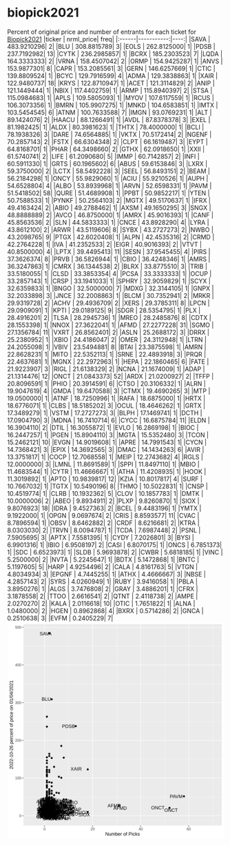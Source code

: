 # biopick2021
Percent of original price and number of entrants for each ticket for [Biopick2021](https://twitter.com/hashtag/Biopick2021)
|ticker |  nrml_price| freq|
|:------|-----------:|----:|
|SAVA   | 483.9210296|    2|
|BLU    | 308.8815789|    3|
|EOLS   | 262.8125000|    1|
|PDSB   | 237.7192982|   13|
|CYTK   | 236.2985857|    1|
|BCRX   | 185.2303523|    7|
|LQDA   | 164.3333333|    2|
|VRNA   | 158.4507042|    2|
|ORMP   | 154.9425287|    1|
|ANVS   | 153.9877301|    8|
|CAPR   | 153.2085561|    3|
|GERN   | 146.6257669|    1|
|CTIC   | 139.8809524|    1|
|BCYC   | 129.7916599|    4|
|ADMA   | 129.3838863|    1|
|XAIR   | 122.9480737|   18|
|KRYS   | 122.8710947|    1|
|ACET   | 121.3114829|    2|
|ANIP   | 121.1449444|    1|
|NBIX   | 117.4402759|    1|
|ARMP   | 115.8940397|    2|
|STSA   | 115.0984683|    1|
|APLS   | 109.5805093|    1|
|MYOV   | 107.6117559|    1|
|RCUS   | 106.3073356|    1|
|BMRN   | 105.9907275|    1|
|MNKD   | 104.6583851|    1|
|IMTX   | 103.5454545|    6|
|ATNM   | 100.7633588|    7|
|IMGN   |  93.0769231|    1|
|ALT    |  89.1424076|    2|
|HAACU  |  88.1266491|    1|
|AVDL   |  87.8378378|    3|
|EXEL   |  81.1982425|    1|
|ALDX   |  80.3981623|    1|
|THTX   |  78.4000000|    1|
|BCLI   |  78.1938326|    3|
|DARE   |  74.6564885|    1|
|VKTX   |  70.5172414|    2|
|NGENF  |  70.2857143|    2|
|FSTX   |  66.6304348|    2|
|CLPT   |  66.1619487|    3|
|EYPT   |  64.8168701|    1|
|PHAR   |  64.3498660|    2|
|GTHX   |  62.0918650|    1|
|XXII   |  61.5740741|    2|
|LIFE   |  61.2090680|    5|
|IMMP   |  60.7142857|    2|
|INFI   |  60.5911330|    1|
|GRTS   |  60.1965602|    6|
|ABUS   |  59.6153846|    3|
|LXRX   |  59.3750000|    2|
|LCTX   |  58.5492228|    3|
|SEEL   |  56.8493151|    2|
|BEAM   |  56.2184298|    1|
|ONCY   |  55.9829060|    1|
|ACIU   |  55.9210526|    1|
|AUPH   |  54.6528804|    4|
|ALBO   |  53.8939968|    1|
|ARVN   |  52.6598331|    1|
|PAVM   |  51.5418502|   58|
|QURE   |  51.4689908|    1|
|PPBT   |  50.9852217|    1|
|YTEN   |  50.7588533|    1|
|PYNKF  |  50.2564103|    2|
|MGTX   |  49.5170637|    1|
|IFRX   |  49.4163424|    2|
|ABIO   |  49.2788462|    1|
|AXSM   |  49.1650295|    3|
|SNGX   |  48.8888889|    2|
|AVCO   |  46.8750000|    1|
|AMRX   |  45.9016393|    1|
|CANF   |  45.8563536|    2|
|SLN    |  44.5833333|    1|
|CNCE   |  43.8928290|    4|
|LYRA   |  43.8612100|    2|
|ARWR   |  43.5119606|    8|
|SYBX   |  43.2727273|    2|
|NWBO   |  43.2098765|    9|
|PTGX   |  42.6020408|    1|
|ALPN   |  42.4535316|    2|
|CRMD   |  42.2764228|    1|
|IVA    |  41.2352533|    2|
|EIGR   |  40.9016393|    2|
|VTVT   |  40.8500000|    4|
|LPTX   |  39.4495413|   11|
|SESN   |  37.9545455|    4|
|PIRS   |  37.3626374|    8|
|PRVB   |  36.5826944|    1|
|CBIO   |  36.4248346|    1|
|AMRS   |  36.3247863|    1|
|CMRX   |  36.1344538|    2|
|BLRX   |  33.8775510|    3|
|TRIB   |  33.5180055|    1|
|CLSD   |  33.3853354|    4|
|PCSA   |  33.3333333|    1|
|OCUP   |  33.2857143|    1|
|CRSP   |  33.1941033|    1|
|SPHRY  |  32.9059829|    1|
|SCYX   |  32.6359833|    1|
|BNGO   |  32.5000000|    7|
|MDXG   |  32.3144105|    1|
|GNPX   |  32.2033898|    3|
|JNCE   |  32.2008863|    1|
|BLCM   |  30.7352941|    2|
|MRKR   |  29.9319728|    2|
|ACHV   |  29.4936709|    2|
|XERS   |  29.3785311|    8|
|LPCN   |  29.0909091|    1|
|KPTI   |  29.0189125|    9|
|SDGR   |  28.5354795|    1|
|PLX    |  28.4916201|    2|
|TLSA   |  28.2945736|    1|
|MREO   |  28.2485876|    8|
|CDTX   |  28.1553398|    1|
|NNOX   |  27.3622041|    1|
|AFMD   |  27.2277228|   31|
|SGMO   |  27.1356784|   11|
|VXRT   |  26.8562401|    2|
|ASLN   |  25.2688172|    3|
|DRRX   |  25.2380952|    1|
|XBIO   |  24.4186047|    2|
|OMER   |  24.3112948|    1|
|LTRN   |  24.2055098|    1|
|VBIV   |  23.5494881|    8|
|BTAI   |  23.3875598|    1|
|AMRN   |  22.8628231|    1|
|MITO   |  22.5352113|    1|
|SRNE   |  22.4893918|    3|
|PRQR   |  22.4637681|    1|
|MGNX   |  22.2972963|    1|
|HEPA   |  22.1860465|    6|
|FATE   |  21.9223907|    3|
|RIGL   |  21.6138329|    2|
|NCNA   |  21.1674009|    1|
|ADAP   |  21.1314476|   12|
|ONCT   |  21.0843373|   52|
|ARDX   |  21.0200927|    2|
|TFFP   |  20.8096591|    1|
|PHIO   |  20.3914591|    6|
|CTSO   |  20.3106332|    1|
|ALRN   |  19.9047619|    4|
|GMDA   |  19.6470588|    3|
|CTMX   |  19.4690265|    3|
|MTP    |  19.0500000|    1|
|ATNF   |  18.7250996|    1|
|RAFA   |  18.6875000|    1|
|HRTX   |  18.6776071|    1|
|CLBS   |  18.5185202|    3|
|OCUL   |  18.4646262|    1|
|GRTX   |  17.3489279|    1|
|VSTM   |  17.2727273|    3|
|BLPH   |  17.1469741|    1|
|DCTH   |  17.0904790|    3|
|MDNA   |  16.7410714|    6|
|CYCC   |  16.6875784|   11|
|ELDN   |  16.3904110|    2|
|DTIL   |  16.3055872|    1|
|EVLO   |  16.2869198|    1|
|BIOC   |  16.2447257|    1|
|PGEN   |  15.8904110|    3|
|MGTA   |  15.5352480|    3|
|TCON   |  15.2462121|   10|
|EVGN   |  14.9019608|    1|
|APRE   |  14.7991543|    1|
|CYCN   |  14.7368421|    3|
|EPIX   |  14.3692565|    3|
|DMAC   |  14.1434263|    6|
|AVIR   |  13.3751817|    1|
|COCP   |  12.7068558|    1|
|MEIP   |  12.2743682|    4|
|RGLS   |  12.0000000|    3|
|LMNL   |  11.8691589|    1|
|SPPI   |  11.8497110|    1|
|MBIO   |  11.4683544|    1|
|CYTR   |  11.4666667|    1|
|ATHA   |  11.4208935|    1|
|HOOK   |  11.3019892|    1|
|APTO   |  10.9839817|   12|
|KZIA   |  10.8017817|    4|
|SURF   |  10.7667032|    1|
|TGTX   |  10.5490196|    8|
|THMO   |  10.5022831|    1|
|CNSP   |  10.4519774|    1|
|CLRB   |  10.1932362|    5|
|CLOV   |  10.1857783|    1|
|DMTK   |  10.0000006|    2|
|ABEO   |   9.8934911|    2|
|PLXP   |   9.8260870|    1|
|SIOX   |   9.8076923|   18|
|IDRA   |   9.4527363|    2|
|BCEL   |   9.4483196|    1|
|YMTX   |   9.1922000|    1|
|OPGN   |   9.0697674|    2|
|CRIS   |   8.8593577|   11|
|CVAC   |   8.7896594|    1|
|OBSV   |   8.6462882|    2|
|CRDF   |   8.6216681|    2|
|KTRA   |   8.0303030|    2|
|TRVN   |   8.0094787|    1|
|TCDA   |   7.6987448|    2|
|PSNL   |   7.5905695|    3|
|APTX   |   7.5581395|    1|
|CYDY   |   7.2026801|    3|
|BYSI   |   6.9901316|    1|
|IBIO   |   6.9508197|    2|
|CASI   |   6.8070175|    1|
|ONCS   |   6.7851373|    1|
|SDC    |   6.6523973|    1|
|SLDB   |   5.9693878|    2|
|CWBR   |   5.6818185|    1|
|VINC   |   5.2500000|    2|
|NVTA   |   5.2245647|    1|
|BDTX   |   5.1472868|    1|
|BNTC   |   5.1197605|    5|
|HARP   |   4.9254496|    2|
|CALA   |   4.8161763|    5|
|VTGN   |   4.8034934|    3|
|EPGNF  |   4.7445255|    1|
|ATHX   |   4.4666667|    3|
|NBSE   |   4.2857143|    2|
|SYRS   |   4.0260949|    1|
|RUBY   |   3.9416058|    1|
|PBLA   |   3.8950276|    1|
|ALGS   |   3.7476808|    2|
|GRAY   |   3.4886201|    1|
|CFRX   |   3.1878558|    2|
|TTOO   |   2.6616541|    2|
|QTNT   |   2.4118738|    2|
|AMPE   |   2.0270270|    2|
|KALA   |   2.0116618|   10|
|OTIC   |   1.7651822|    1|
|ALNA   |   1.0480000|    2|
|HGEN   |   0.8962868|    4|
|BXRX   |   0.5714286|    2|
|GNCA   |   0.2510638|    3|
|EVFM   |   0.2405229|    7|
![retvspicks](biopicks.png?raw=true)
